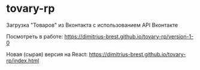 # tovary-rp
Загрузка "Товаров" из Вконтакта с использованием API Вконтакте

Посмотреть в работе: https://dimitrius-brest.github.io/tovary-rp/version-1-0

Новая (сырая) версия на React: https://dimitrius-brest.github.io/tovary-rp/index.html
